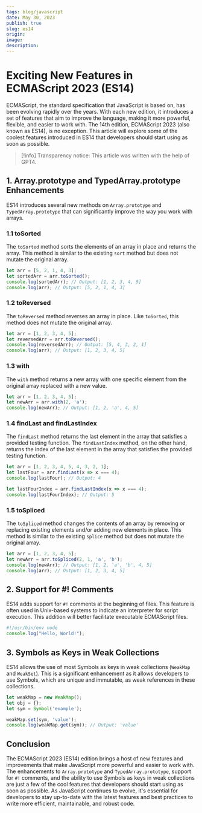 ```yaml
---
tags: blog/javascript
date: May 30, 2023
publish: true
slug: es14
origin:
image:
description:
---
```

# Exciting New Features in ECMAScript 2023 (ES14)

ECMAScript, the standard specification that JavaScript is based on, has been evolving rapidly over the years. With each new edition, it introduces a set of features that aim to improve the language, making it more powerful, flexible, and easier to work with. The 14th edition, ECMAScript 2023 (also known as ES14), is no exception. This article will explore some of the coolest features introduced in ES14 that developers should start using as soon as possible.

> [!info] Transparency notice: This article was written with the help of GPT4.

## 1. Array.prototype and TypedArray.prototype Enhancements

ES14 introduces several new methods on `Array.prototype` and `TypedArray.prototype` that can significantly improve the way you work with arrays.

### 1.1 toSorted

The `toSorted` method sorts the elements of an array in place and returns the array. This method is similar to the existing `sort` method but does not mutate the original array.

```javascript
let arr = [5, 2, 1, 4, 3];
let sortedArr = arr.toSorted();
console.log(sortedArr); // Output: [1, 2, 3, 4, 5]
console.log(arr); // Output: [5, 2, 1, 4, 3]
```

### 1.2 toReversed

The `toReversed` method reverses an array in place. Like `toSorted`, this method does not mutate the original array.

```javascript
let arr = [1, 2, 3, 4, 5];
let reversedArr = arr.toReversed();
console.log(reversedArr); // Output: [5, 4, 3, 2, 1]
console.log(arr); // Output: [1, 2, 3, 4, 5]
```

### 1.3 with

The `with` method returns a new array with one specific element from the original array replaced with a new value.

```javascript
let arr = [1, 2, 3, 4, 5];
let newArr = arr.with(2, 'a');
console.log(newArr); // Output: [1, 2, 'a', 4, 5]
```

### 1.4 findLast and findLastIndex

The `findLast` method returns the last element in the array that satisfies a provided testing function. The `findLastIndex` method, on the other hand, returns the index of the last element in the array that satisfies the provided testing function.

```javascript
let arr = [1, 2, 3, 4, 5, 4, 3, 2, 1];
let lastFour = arr.findLast(x => x === 4);
console.log(lastFour); // Output: 4

let lastFourIndex = arr.findLastIndex(x => x === 4);
console.log(lastFourIndex); // Output: 5
```

### 1.5 toSpliced

The `toSpliced` method changes the contents of an array by removing or replacing existing elements and/or adding new elements in place. This method is similar to the existing `splice` method but does not mutate the original array.

```javascript
let arr = [1, 2, 3, 4, 5];
let newArr = arr.toSpliced(2, 1, 'a', 'b');
console.log(newArr); // Output: [1, 2, 'a', 'b', 4, 5]
console.log(arr); // Output: [1, 2, 3, 4, 5]
```

## 2. Support for #! Comments

ES14 adds support for `#!` comments at the beginning of files. This feature is often used in Unix-based systems to indicate an interpreter for script execution. This addition will better facilitate executable ECMAScript files.

```javascript
#!/usr/bin/env node
console.log("Hello, World!");
```

## 3. Symbols as Keys in Weak Collections

ES14 allows the use of most Symbols as keys in weak collections (`WeakMap` and `WeakSet`). This is a significant enhancement as it allows developers to use Symbols, which are unique and immutable, as weak references in these collections.

```javascript
let weakMap = new WeakMap();
let obj = {};
let sym = Symbol('example');

weakMap.set(sym, 'value');
console.log(weakMap.get(sym)); // Output: 'value'
```

## Conclusion

The ECMAScript 2023 (ES14) edition brings a host of new features and improvements that make JavaScript more powerful and easier to work with. The enhancements to `Array.prototype` and `TypedArray.prototype`, support for `#!` comments, and the ability to use Symbols as keys in weak collections are just a few of the cool features that developers should start using as soon as possible. As JavaScript continues to evolve, it's essential for developers to stay up-to-date with the latest features and best practices to write more efficient, maintainable, and robust code.